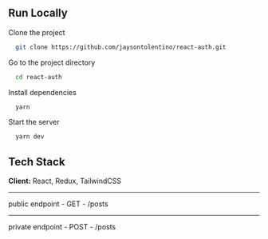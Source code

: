 ## Run Locally

Clone the project

```bash
  git clone https://github.com/jaysontolentino/react-auth.git
```

Go to the project directory

```bash
  cd react-auth
```

Install dependencies

```bash
  yarn
```

Start the server

```bash
  yarn dev
```

## Tech Stack

**Client:** React, Redux, TailwindCSS


---------------------------------------

public endpoint - GET - /posts

--------------------------------------
private endpoint - POST - /posts
